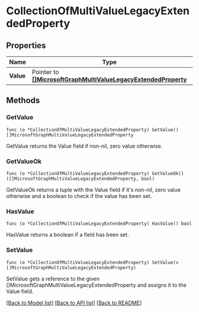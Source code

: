 # CollectionOfMultiValueLegacyExtendedProperty

## Properties

Name | Type | Description | Notes
------------ | ------------- | ------------- | -------------
**Value** | Pointer to [**[]MicrosoftGraphMultiValueLegacyExtendedProperty**](microsoft.graph.multiValueLegacyExtendedProperty.md) |  | [optional] 

## Methods

### GetValue

`func (o *CollectionOfMultiValueLegacyExtendedProperty) GetValue() []MicrosoftGraphMultiValueLegacyExtendedProperty`

GetValue returns the Value field if non-nil, zero value otherwise.

### GetValueOk

`func (o *CollectionOfMultiValueLegacyExtendedProperty) GetValueOk() ([]MicrosoftGraphMultiValueLegacyExtendedProperty, bool)`

GetValueOk returns a tuple with the Value field if it's non-nil, zero value otherwise
and a boolean to check if the value has been set.

### HasValue

`func (o *CollectionOfMultiValueLegacyExtendedProperty) HasValue() bool`

HasValue returns a boolean if a field has been set.

### SetValue

`func (o *CollectionOfMultiValueLegacyExtendedProperty) SetValue(v []MicrosoftGraphMultiValueLegacyExtendedProperty)`

SetValue gets a reference to the given []MicrosoftGraphMultiValueLegacyExtendedProperty and assigns it to the Value field.


[[Back to Model list]](../README.md#documentation-for-models) [[Back to API list]](../README.md#documentation-for-api-endpoints) [[Back to README]](../README.md)


